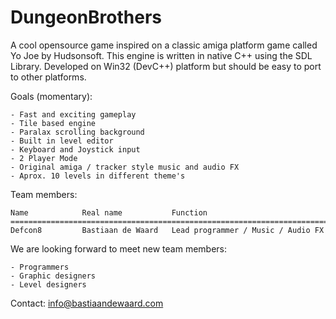 DungeonBrothers
===============

A cool opensource game inspired on a classic amiga platform game called Yo Joe by Hudsonsoft. This engine is
written in native C++ using the SDL Library. Developed on Win32 (DevC++) platform but should be easy to port to other platforms.

Goals (momentary):

	- Fast and exciting gameplay
	- Tile based engine
	- Paralax scrolling background
	- Built in level editor
	- Keyboard and Joystick input
	- 2 Player Mode
	- Original amiga / tracker style music and audio FX
	- Aprox. 10 levels in different theme's
	
Team members:

	Name			Real name			Function
	=====================================================================================
	Defcon8 		Bastiaan de Waard	Lead programmer / Music / Audio FX

We are looking forward to meet new team members:

	- Programmers
	- Graphic designers
	- Level designers
	
Contact: info@bastiaandewaard.com